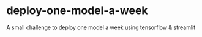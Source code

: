 # deploy-one-model-a-week
A small challenge to deploy one model a week using tensorflow &amp; streamlit
